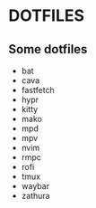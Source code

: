 # DOTFILES

## Some dotfiles
- bat
- cava
- fastfetch
- hypr
- kitty
- mako
- mpd
- mpv
- nvim
- rmpc
- rofi
- tmux
- waybar
- zathura
